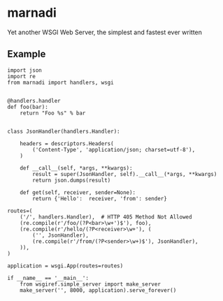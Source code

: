 marnadi
=======

Yet another WSGI Web Server, the simplest and fastest ever written

Example
-------
    import json
    import re
    from marnadi import handlers, wsgi


    @handlers.handler
    def foo(bar):
        return "Foo %s" % bar


    class JsonHandler(handlers.Handler):

        headers = descriptors.Headers(
            ('Content-Type', 'application/json; charset=utf-8'),
        )

        def __call__(self, *args, **kwargs):
            result = super(JsonHandler, self).__call__(*args, **kwargs)
            return json.dumps(result)

        def get(self, receiver, sender=None):
            return {'Hello':  receiver, 'from': sender}

    routes=(
        ('/', handlers.Handler),  # HTTP 405 Method Not Allowed
        (re.compile(r'/foo/(?P<bar>\w+')$'), foo),
        (re.compile(r'/hello/(?P<receiver>\w+'), (
            ('', JsonHandler),
            (re.compile(r'/from/(?P<sender>\w+)$'), JsonHandler),
        )),
    )

    application = wsgi.App(routes=routes)

    if __name__ == '__main__':
        from wsgiref.simple_server import make_server
        make_server('', 8000, application).serve_forever()